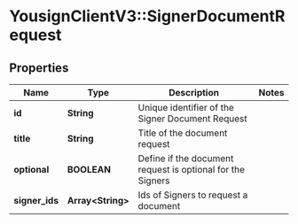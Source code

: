 # YousignClientV3::SignerDocumentRequest

## Properties
Name | Type | Description | Notes
------------ | ------------- | ------------- | -------------
**id** | **String** | Unique identifier of the Signer Document Request | 
**title** | **String** | Title of the document request | 
**optional** | **BOOLEAN** | Define if the document request is optional for the Signers | 
**signer_ids** | **Array&lt;String&gt;** | Ids of Signers to request a document | 


